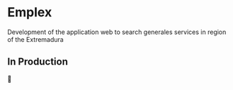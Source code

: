 # Emplex
 
Development of the application web to search generales services in region of the Extremadura

## In Production 
:construction:
